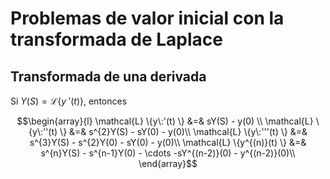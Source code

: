 # Problemas de valor inicial con la transformada de Laplace

## Transformada de una derivada

Si $Y(S) = \mathcal{L} \{y\:'(t) \}$, entonces

$$\begin{array}{l}
\mathcal{L} \{y\:'(t) \}  &=& sY(S) - y(0) \\
\mathcal{L} \{y\:''(t) \} &=& s^{2}Y(S) - sY(0) - y(0)\\
\mathcal{L} \{y\:'''(t) \} &=& s^{3}Y(S) - s^{2}Y(0) - sY(0) - y(0)\\
\mathcal{L} \{y^{(n)}(t) \} &=& s^{n}Y(S) - s^{n-1}Y(0) - \cdots -sY^{(n-2)}(0) - y^{(n-2)}(0)\\
\end{array}$$
